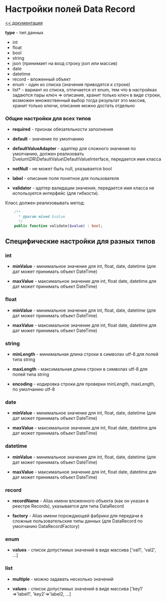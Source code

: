 # Настройки полей Data Record

[<< документация](readme.md)

**type** - тип данных
* int
* float
* bool
* string
* json (принимает на вход строку json или массив)
* date
* datetime
* record - вложенный объект
* enum - один из списка (значения приводятся к строке)
* list* - вариант из списка, отличается от enum, тем что в настройках задаются пары ключ => описание, 
  хранит только ключ в виде строки, возможен множественный выбор тогда результат это массив, хранит только ключи, описание можно достать отдельно

### Общие настройки для всех типов

* **required** - признак обязательности заполнения

* **default** - значение по умолчанию

* **defaultValueAdapter** - адаптер для сложного значения по умолчанию, должен реализовать Dvelum\DR\DefaultValue\DefaultValueInterface, передается имя класса

* **notNull** - не может быть null, указывается bool

* **label** - описание поля понятное для пользователя

* **validator** - адптер валидации значения, передается имя класса не используется интерфейс (для гибкости).

Класс должен реализовывать метод:
```php
    /**
      * @param mixed $value
      */
    public function validate($value) : bool;
```
## Специфические настройки для разных типов
### int
* **minValue** - минимальное значение для int, float, date, datetime (для дат может принимать объект DateTime)

* **maxValue** - максимальное значение для int, float date, datetime для дат может принимать объект DateTime)

### float
* **minValue** - минимальное значение для int, float, date, datetime (для дат может принимать объект DateTime)

* **maxValue** - максимальное значение для int, float date, datetime для дат может принимать объект DateTime)

### string
* **minLength** - минимальная длина строки в символах utf-8  для полей типа string

* **maxLength** - максимальная длина строки в символах utf-8  для полей типа string

* **encoding** - кодировка строки для проверки  minLength, maxLength, по умолчанию utf-8

### date
* **minValue** - минимальное значение для int, float, date, datetime (для дат может принимать объект DateTime)

* **maxValue** - максимальное значение для int, float date, datetime для дат может принимать объект DateTime)

### datetime
* **minValue** - минимальное значение для int, float, date, datetime (для дат может принимать объект DateTime)

* **maxValue** - максимальное значение для int, float date, datetime для дат может принимать объект DateTime)

###  record 
* **recordName** - Alias имени вложенного объекта (как он указан в реестре Records), указывается для типа DataRecord

* **factory** - Alias имени порождающей фабрики для передачи в сложные пользовательские типы данных (для DataRecord по умолчанию DataRecordFactory)

###  enum
* **values** - список допустимых значений в виде массива ['val1', 'val2', ...]

### list
* **multiple** - можно задавать несколько значений
  
* **values** - список допустимых значений в виде массива ['key1' =>'label1', 'key2'=>'label2, ...]






